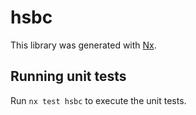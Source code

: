 # hsbc

This library was generated with [Nx](https://nx.dev).

## Running unit tests

Run `nx test hsbc` to execute the unit tests.
